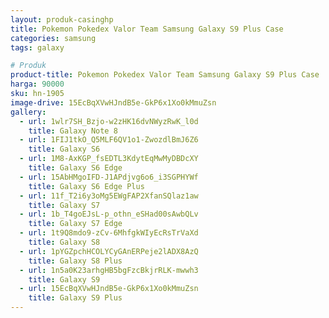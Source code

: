 ```yaml
---
layout: produk-casinghp
title: Pokemon Pokedex Valor Team Samsung Galaxy S9 Plus Case
categories: samsung
tags: galaxy

# Produk
product-title: Pokemon Pokedex Valor Team Samsung Galaxy S9 Plus Case
harga: 90000
sku: hn-1905
image-drive: 15EcBqXVwHJndB5e-GkP6x1Xo0kMmuZsn
gallery:
  - url: 1wlr7SH_Bzjo-w2zHK16dvNWyzRwK_l0d
    title: Galaxy Note 8
  - url: 1FIJ1tkO_Q5MLF6QV1o1-ZwozdlBmJ6Z6
    title: Galaxy S6
  - url: 1M8-AxKGP_fsEDTL3KdytEqMwMyDBDcXY
    title: Galaxy S6 Edge
  - url: 15AbHMgoIFD-J1APdjvg6o6_i3SGPHYWf
    title: Galaxy S6 Edge Plus
  - url: 11f_T2i6y3oMg5EWgFAP2XfanSQlaz1aw
    title: Galaxy S7
  - url: 1b_T4goEJsL-p_othn_eSHad00sAwbQLv
    title: Galaxy S7 Edge
  - url: 1t9Q8mdo9-zCv-6MhfgkWIyEcRsTrVaXd
    title: Galaxy S8
  - url: 1pYGZpchHCOLYCyGAnERPeje2lADX8AzQ
    title: Galaxy S8 Plus
  - url: 1n5a0K23arhgHB5bgFzcBkjrRLK-mwwh3
    title: Galaxy S9
  - url: 15EcBqXVwHJndB5e-GkP6x1Xo0kMmuZsn
    title: Galaxy S9 Plus
---
```

